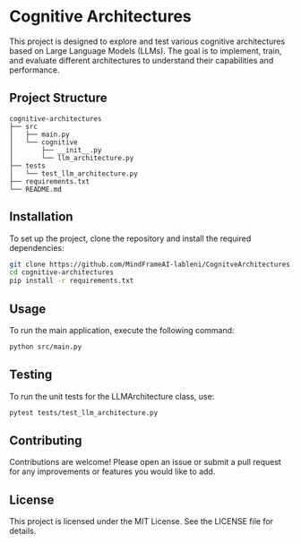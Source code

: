 # Cognitive Architectures

This project is designed to explore and test various cognitive architectures based on Large Language Models (LLMs). The goal is to implement, train, and evaluate different architectures to understand their capabilities and performance.

## Project Structure

```
cognitive-architectures
├── src
│   ├── main.py
│   └── cognitive
│       ├── __init__.py
│       └── llm_architecture.py
├── tests
│   └── test_llm_architecture.py
├── requirements.txt
└── README.md
```

## Installation

To set up the project, clone the repository and install the required dependencies:

```bash
git clone https://github.com/MindFrameAI-lableni/CognitveArchitectures.git
cd cognitive-architectures
pip install -r requirements.txt
```

## Usage

To run the main application, execute the following command:

```bash
python src/main.py
```

## Testing

To run the unit tests for the LLMArchitecture class, use:

```bash
pytest tests/test_llm_architecture.py
```

## Contributing

Contributions are welcome! Please open an issue or submit a pull request for any improvements or features you would like to add.

## License

This project is licensed under the MIT License. See the LICENSE file for details.